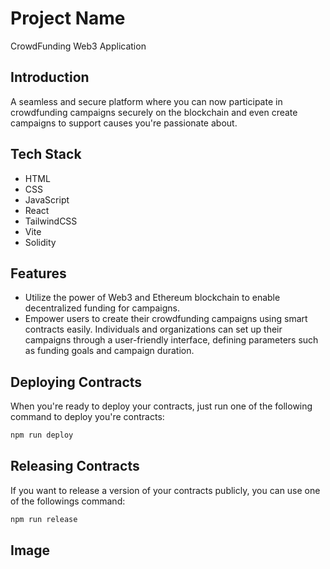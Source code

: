 # Project Name
CrowdFunding Web3 Application

## Introduction
A seamless and secure platform where you can now participate in crowdfunding campaigns securely on the blockchain and even create campaigns to support causes you're passionate about.
 

## Tech Stack
- HTML
- CSS
- JavaScript
- React
- TailwindCSS
- Vite
- Solidity

## Features
- Utilize the power of Web3 and Ethereum blockchain to enable decentralized funding for campaigns. 
- Empower users to create their crowdfunding campaigns using smart contracts easily. Individuals and organizations can set up their campaigns through a user-friendly interface, defining parameters such as funding goals and campaign duration.


## Deploying Contracts

When you're ready to deploy your contracts, just run one of the following command to deploy you're contracts:

```bash
npm run deploy
```

## Releasing Contracts

If you want to release a version of your contracts publicly, you can use one of the followings command:

```bash
npm run release
```

## Image